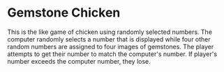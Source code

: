 # Gemstone Chicken
This is the like game of chicken using randomly selected numbers. The computer randomly selects a number that is displayed while four other random numbers are assigned to four images of gemstones. The player attempts to get their number to match the computer's number. If player's number exceeds the computer number, they lose. 
